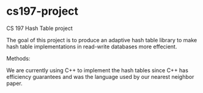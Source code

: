 # cs197-project
CS 197 Hash Table project

The goal of this project is to produce an adaptive hash table library to make
hash table implementations in read-write databases more effecient. 

Methods:

We are currently using C++ to implement the hash tables since C++ has efficiency 
guarantees and was the language used by our nearest neighbor paper. 

